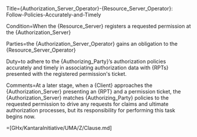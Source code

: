 Title={Authorization_Server_Operator}-{Resource_Server_Operator}: Follow-Policies-Accurately-and-Timely

Condition=When the {Resource_Server} registers a requested permission at the {Authorization_Server}

Parties=the {Authorization_Server_Operator} gains an obligation to the {Resource_Server_Operator}

Duty=to adhere to the {Authorizing_Party}’s authorization policies accurately and timely in associating authorization data with {RPTs} presented with the registered permission's ticket.

Comments=At a later stage, when a {Client} approaches the {Authorization_Server} presenting an {RPT} and a permission ticket, the {Authorization_Server} matches {Authorizing_Party} policies to the requested permission to drive any requests for claims and ultimate authorization processes, but its responsibility for performing this task begins now.

=[GHx/KantaraInitiative/UMA/Z/Clause.md]
